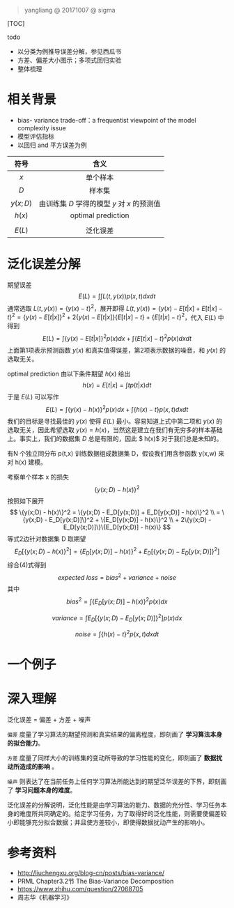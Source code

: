 > yangliang @ 20171007 @ sigma



[TOC]

todo

* 以分类为例推导误差分解，参见西瓜书
* 方差、偏差大小图示；多项式回归实验
* 整体梳理





# 相关背景

* bias- variance trade-off：a frequentist viewpoint of the model complexity issue 
* 模型评估指标
* 以回归 and 平方误差为例



|    符号    |              含义               |
| :------: | :---------------------------: |
|   $x$    |             单个样本              |
|   $D$    |              样本集              |
| $y(x;D)$ | 由训练集 $D$ 学得的模型 $y$ 对 $x$ 的预测值 |
|  $h(x)$  |      optimal prediction       |
|          |                               |
|  $E(L)$  |             泛化误差              |





# 泛化误差分解

期望误差
$$
E(L) = \int\int L(t,y(x))p(x,t)dxdt
$$
通常选取 $L(t,y(x)) =\{y(x)-t\}^2​$，展开即得 $L(t,y(x)) =\{y(x)-E[t|x]+E[t|x]-t\}^2=\{y(x)-E[t|x]\}^2+2\{y(x)-E[t|x]\}\{E[t|x]-t\}+\{E[t|x]-t\}^2​$，代入 $E(L)​$ 中得到
$$
E(L) = \int \{y(x)-E[t|x]\}^2p(x)dx+ \int \{E[t|x]-t\}^2p(x)dxdt
$$
上面第1项表示预测函数 $y(x)$ 和真实值得误差，第2项表示数据的噪音，和 $y(x)$ 的选取无关。



optimal prediction 由以下条件期望 $h(x)$ 给出
$$
h(x) = E[t|x] = \int {tp(t|x)dt}
$$
于是 $E(L)$ 可以写作
$$
E(L) = \int \{y(x)-h(x)\}^2p(x)dx + \int \{h(x)-t\}p(x,t)dxdt
$$
我们的目标是寻找最佳的 $y(x)$ 使得 $E(L)$ 最小。容易知道上式中第二项和 $y(x)$ 的选取无关，因此希望选取 $y(x)  = h(x)$，当然这是建立在我们有无穷多的样本基础上。事实上，我们的数据集 $D$ 总是有限的，因此 $ h(x)$ 对于我们总是未知的。

有N 个独立同分布 p(t,x) 训练数据组成数据集 D，假设我们用含参函数 y(x,w) 来对 h(x) 建模。



考察单个样本 x 的损失
$$
\{y(x;D)-h(x)\}^2
$$
按照如下展开
$$
\{y(x;D) - h(x)\}^2 = \{y(x;D) - E_D[y(x;D)] + E_D[y(x;D)] - h(x)\}^2   \\ = \{y(x;D) - E_D[y(x;D)]\}^2 + \{E_D[y(x;D)] - h(x)\}^2    \\   + 2\{y(x;D) - E_D[y(x;D)]\}\{E_D[y(x;D)] - h(x)\}
$$
等式2边针对数据集 D 取期望
$$
E_D[\{y(x;D)-h(x)\}^2] = \{E_D[y(x;D)] - h(x)\}^2 + E_D[\{y(x;D)-E_D[y(x;D)]\}^2]
$$
综合(4)式得到
$$
expected \ loss = bias^2 + variance + noise
$$
其中
$$
bias^2 = \int \{E_D[y(x;D)]-h(x)\}^2p(x)dx
$$

$$
variance = \int E_D[\{y(x;D)-E_D[y(x;D)]\}^2] p(x)dx
$$

$$
noise = \int \{h(x)-t\}^2p(x,t)dxdt
$$



# 一个例子



# 深入理解

泛化误差 = 偏差 + 方差 + 噪声

`偏差` 度量了学习算法的期望预测和真实结果的偏离程度，即刻画了 **学习算法本身的拟合能力**。

`方差` 度量了同样大小的训练集的变动所导致的学习性能的变化，即刻画了 **数据扰动所造成的影响** 。

`噪声` 则表达了在当前任务上任何学习算法所能达到的期望泛华误差的下界，即刻画了 **学习问题本身的难度**。

泛化误差的分解说明，泛化性能是由学习算法的能力、数据的充分性、学习任务本身的难度所共同确定的。给定学习任务，为了取得好的泛化性能，则需要使偏差较小即能够充分拟合数据；并且使方差较小，即使得数据扰动产生的影响小。



# 参考资料

* http://liuchengxu.org/blog-cn/posts/bias-variance/
* PRML Chapter3.2节 The Bias-Variance Decomposition
* https://www.zhihu.com/question/27068705
* 周志华《机器学习》